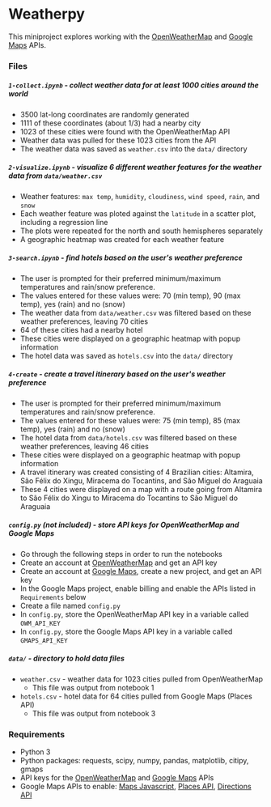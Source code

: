 # Weatherpy

This miniproject explores working with the [OpenWeatherMap](https://openweathermap.org/api) and [Google Maps](https://cloud.google.com/maps-platform/) APIs.


### Files

##### `1-collect.ipynb` - collect weather data for at least 1000 cities around the world
- 3500 lat-long coordinates are randomly generated
- 1111 of these coordinates (about 1/3) had a nearby city
- 1023 of these cities were found with the OpenWeatherMap API
- Weather data was pulled for these 1023 cities from the API
- The weather data was saved as `weather.csv` into the `data/` directory

##### `2-visualize.ipynb` - visualize 6 different weather features for the weather data from `data/weather.csv`
- Weather features: `max temp`, `humidity`, `cloudiness`, `wind speed`, `rain`, and `snow`
- Each weather feature was ploted against the `latitude` in a scatter plot, including a regression line
- The plots were repeated for the north and south hemispheres separately
- A geographic heatmap was created for each weather feature

##### `3-search.ipynb` - find hotels based on the user's weather preference
- The user is prompted for their preferred minimum/maximum temperatures and rain/snow preference.
- The values entered for these values were: 70 (min temp), 90 (max temp), yes (rain) and no (snow)
- The weather data from `data/weather.csv` was filtered based on these weather preferences, leaving 70 cities
- 64 of these cities had a nearby hotel
- These cities were displayed on a geographic heatmap with popup information
- The hotel data was saved as `hotels.csv` into the `data/` directory

##### `4-create` - create a travel itinerary based on the user's weather preference
- The user is prompted for their preferred minimum/maximum temperatures and rain/snow preference.
- The values entered for these values were: 75 (min temp), 85 (max temp), yes (rain) and no (snow)
- The hotel data from `data/hotels.csv` was filtered based on these weather preferences, leaving 46 cities
- These cities were displayed on a geographic heatmap with popup information
- A travel itinerary was created consisting of 4 Brazilian cities: Altamira, São Félix do Xingu, Miracema do Tocantins, and São Miguel do Araguaia
- These 4 cities were displayed on a map with a route going from Altamira to São Félix do Xingu to Miracema do Tocantins to São Miguel do Araguaia

##### `config.py` (not included) - store API keys for OpenWeatherMap and Google Maps
- Go through the following steps in order to run the notebooks
- Create an account at [OpenWeatherMap](https://openweathermap.org/api) and get an API key
- Create an account at [Google Maps](https://cloud.google.com/maps-platform/), create a new project, and get an API key
- In the Google Maps project, enable billing and enable the APIs listed in `Requirements` below
- Create a file named `config.py` 
- In `config.py`, store the OpenWeatherMap API key in a variable called `OWM_API_KEY`
- In `config.py`, store the Google Maps API key in a variable called `GMAPS_API_KEY`

##### `data/` - directory to hold data files
- `weather.csv` - weather data for 1023 cities pulled from OpenWeatherMap
    - This file was output from notebook 1
- `hotels.csv` - hotel data for 64 cities pulled from Google Maps (Places API)
    - This file was output from notebook 3


### Requirements
- Python 3
- Python packages: requests, scipy, numpy, pandas, matplotlib, citipy, gmaps
- API keys for the [OpenWeatherMap](https://openweathermap.org/api) and [Google Maps](https://cloud.google.com/maps-platform) APIs
- Google Maps APIs to enable: [Maps Javascript](https://developers.google.com/maps/documentation/javascript), [Places API](https://developers.google.com/places/web-service), [Directions API](https://developers.google.com/maps/documentation/directions)